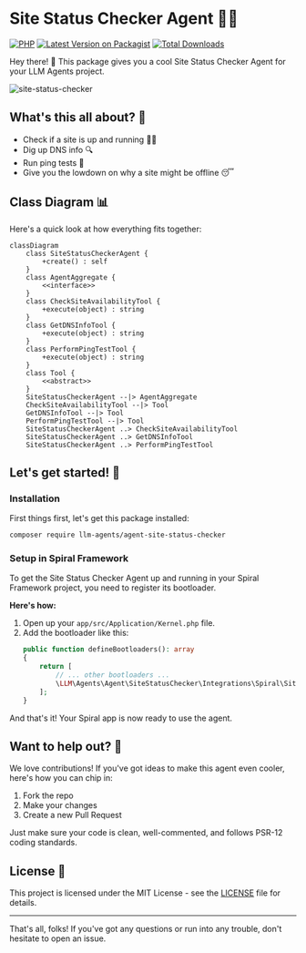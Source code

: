 # Site Status Checker Agent 🕵️‍♂️

[![PHP](https://img.shields.io/packagist/php-v/llm-agents-php/agent-site-status-checker.svg?style=flat-square)](https://packagist.org/packages/llm-agents-php/agent-site-status-checker)
[![Latest Version on Packagist](https://img.shields.io/packagist/v/llm-agents-php/agent-site-status-checker.svg?style=flat-square)](https://packagist.org/packages/llm-agents-php/agent-site-status-checker)
[![Total Downloads](https://img.shields.io/packagist/dt/llm-agents-php/agent-site-status-checker.svg?style=flat-square)](https://packagist.org/packages/llm-agents-php/agent-site-status-checker)

Hey there! 👋 This package gives you a cool Site Status Checker Agent for your LLM Agents project.

![site-status-checker](https://github.com/user-attachments/assets/e363dd44-7dff-413e-a5cd-c2eebcf62b7e)

## What's this all about? 🤔

- Check if a site is up and running 🏃‍♂️
- Dig up DNS info 🔍
- Run ping tests 🏓
- Give you the lowdown on why a site might be offline 😴

## Class Diagram 📊

Here's a quick look at how everything fits together:

```mermaid
classDiagram
    class SiteStatusCheckerAgent {
        +create() : self
    }
    class AgentAggregate {
        <<interface>>
    }
    class CheckSiteAvailabilityTool {
        +execute(object) : string
    }
    class GetDNSInfoTool {
        +execute(object) : string
    }
    class PerformPingTestTool {
        +execute(object) : string
    }
    class Tool {
        <<abstract>>
    }
    SiteStatusCheckerAgent --|> AgentAggregate
    CheckSiteAvailabilityTool --|> Tool
    GetDNSInfoTool --|> Tool
    PerformPingTestTool --|> Tool
    SiteStatusCheckerAgent ..> CheckSiteAvailabilityTool
    SiteStatusCheckerAgent ..> GetDNSInfoTool
    SiteStatusCheckerAgent ..> PerformPingTestTool
```

## Let's get started! 🚀

### Installation

First things first, let's get this package installed:

```bash
composer require llm-agents/agent-site-status-checker
```

### Setup in Spiral Framework

To get the Site Status Checker Agent up and running in your Spiral Framework project, you need to register its
bootloader.

**Here's how:**

1. Open up your `app/src/Application/Kernel.php` file.
2. Add the bootloader like this:
   ```php
   public function defineBootloaders(): array
   {
       return [
           // ... other bootloaders ...
           \LLM\Agents\Agent\SiteStatusChecker\Integrations\Spiral\SiteStatusCheckerBootloader::class,
       ];
   }
   ```

And that's it! Your Spiral app is now ready to use the agent.

## Want to help out? 🤝

We love contributions! If you've got ideas to make this agent even cooler, here's how you can chip in:

1. Fork the repo
2. Make your changes
3. Create a new Pull Request

Just make sure your code is clean, well-commented, and follows PSR-12 coding standards.

## License 📄

This project is licensed under the MIT License - see the [LICENSE](LICENSE) file for details.

---

That's all, folks! If you've got any questions or run into any trouble, don't hesitate to open an issue.